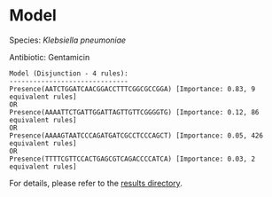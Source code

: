 
# Model

Species: *Klebsiella pneumoniae*

Antibiotic: Gentamicin

```
Model (Disjunction - 4 rules):
------------------------------
Presence(AATCTGGATCAACGGACCTTTCGGCGCCGGA) [Importance: 0.83, 9 equivalent rules]
OR
Presence(AAAATTCTGATTGGATTAGTTGTTCGGGGTG) [Importance: 0.12, 86 equivalent rules]
OR
Presence(AAAAGTAATCCCAGATGATCGCCTCCCAGCT) [Importance: 0.05, 426 equivalent rules]
OR
Presence(TTTTCGTTCCACTGAGCGTCAGACCCCATCA) [Importance: 0.03, 2 equivalent rules]

```

For details, please refer to the [results directory](../../../../../results/scm_b/klebsiella%20pneumoniae/gentamicin/repeat_8/).

